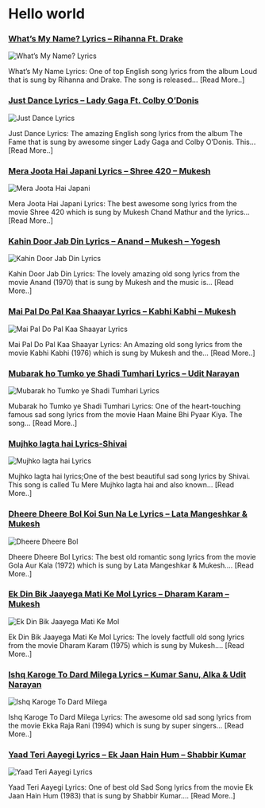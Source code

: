 # Hello world

### [What’s My Name? Lyrics – Rihanna Ft. Drake](http://catchylyrics.net/2017/03/whats-my-name-lyrics/)
![What’s My Name? Lyrics](http://catchylyrics.net/wp-content/uploads/2017/03/Whats-My-Name-Lyrics.jpg)

What’s My Name Lyrics: One of top English song lyrics from the album Loud that is sung by Rihanna and Drake.
The song is released… [Read More..]

### [Just Dance Lyrics – Lady Gaga Ft. Colby O’Donis](http://catchylyrics.net/2017/03/just-dance-lyrics/)
![Just Dance Lyrics](http://catchylyrics.net/wp-content/uploads/2017/03/Just-Dance-Lyrics.jpg)

Just Dance Lyrics: The amazing English song lyrics from the album The Fame that is sung by
awesome singer Lady Gaga and Colby O’Donis. This… [Read More..]

### [Mera Joota Hai Japani Lyrics – Shree 420 – Mukesh](http://catchylyrics.net/2017/03/mera-joota-hai-japani-lyrics/)
![Mera Joota Hai Japani](http://catchylyrics.net/wp-content/uploads/2017/03/nera-joota.jpg)

Mera Joota Hai Japani Lyrics: The best awesome song lyrics from the movie Shree 420 which
is sung by Mukesh Chand Mathur and the lyrics… [Read More..]

### [Kahin Door Jab Din Lyrics – Anand – Mukesh – Yogesh](http://catchylyrics.net/2017/03/kahin-door-jab-din-lyrics/)
![Kahin Door Jab Din Lyrics](http://catchylyrics.net/wp-content/uploads/2017/03/Kahin-Door-Jab-Din-lyrics.jpg)

Kahin Door Jab Din Lyrics: The lovely amazing old song lyrics from the movie Anand (1970)
that is sung by Mukesh and the music is… [Read More..]

### [Mai Pal Do Pal Kaa Shaayar Lyrics – Kabhi Kabhi – Mukesh](http://catchylyrics.net/2017/03/mai-pal-do-pal-kaa-shaayar-lyrics/)
![Mai Pal Do Pal Kaa Shaayar Lyrics](http://catchylyrics.net/wp-content/uploads/2017/03/main-pal-do-pal.jpg)

Mai Pal Do Pal Kaa Shaayar Lyrics: An Amazing old song lyrics from the movie Kabhi Kabhi (1976)
which is sung by Mukesh and the… [Read More..]

### [Mubarak ho Tumko ye Shadi Tumhari Lyrics – Udit Narayan](http://catchylyrics.net/2017/03/mubarak-ho-tumko-ye-shadi-tumhari-lyrics/)
![Mubarak ho Tumko ye Shadi Tumhari Lyrics](http://catchylyrics.net/wp-content/uploads/2017/03/mubarak-ho-tumko-yeh-shadi-tumhari-Lyrics.jpg)

Mubarak ho Tumko ye Shadi Tumhari Lyrics: One of the heart-touching famous sad song lyrics
from the movie Haan Maine Bhi Pyaar Kiya. The song… [Read More..]

### [Mujhko lagta hai Lyrics-Shivai](http://catchylyrics.net/2017/03/mujhko-lagta-hai-lyrics-shivai/)
![Mujhko lagta hai Lyrics](http://catchylyrics.net/wp-content/uploads/2017/03/Mujhko-lagta-hai-Lyrics.jpg)

Mujhko lagta hai lyrics;One of the best beautiful sad song lyrics by Shivai.
This song is called Tu Mere Mujhko lagta hai and also known… [Read More..]

### [Dheere Dheere Bol Koi Sun Na Le Lyrics – Lata Mangeshkar & Mukesh](http://catchylyrics.net/2017/03/dheere-dheere-bol-lyrics/)
![Dheere Dheere Bol](http://catchylyrics.net/wp-content/uploads/2017/03/dhere-dhere-bol.jpg)

Dheere Dheere Bol Lyrics: The best old romantic song lyrics from the movie Gola Aur Kala (1972)
which is sung by Lata Mangeshkar & Mukesh…. [Read More..]

### [Ek Din Bik Jaayega Mati Ke Mol Lyrics – Dharam Karam – Mukesh](http://catchylyrics.net/2017/03/ek-din-bik-jaayega-mati-ke-mol-lyrics/)
![Ek Din Bik Jaayega Mati Ke Mol](http://catchylyrics.net/wp-content/uploads/2017/03/ek-din-bik.jpg)

Ek Din Bik Jaayega Mati Ke Mol Lyrics: The lovely factfull old song lyrics from the
movie Dharam Karam (1975) which is sung by Mukesh…. [Read More..]

### [Ishq Karoge To Dard Milega Lyrics – Kumar Sanu, Alka & Udit Narayan](http://catchylyrics.net/2017/03/ishq-karoge-to-dard-milega-lyrics/)
![Ishq Karoge To Dard Milega](http://catchylyrics.net/wp-content/uploads/2017/03/Ishq-Karoge-To-Dard-Milega.jpg)

Ishq Karoge To Dard Milega Lyrics: The awesome old sad song lyrics from the movie Ekka Raja Rani (1994)
which is sung by super singers… [Read More..]

### [Yaad Teri Aayegi Lyrics – Ek Jaan Hain Hum – Shabbir Kumar](http://catchylyrics.net/2017/03/yaad-teri-aayegi-lyrics/)
![Yaad Teri Aayegi Lyrics](http://catchylyrics.net/wp-content/uploads/2017/03/Yaad-Teri-Aayegi-Lyrics.jpg)

Yaad Teri Aayegi Lyrics: One of best old Sad Song lyrics from the movie Ek Jaan Hain Hum (1983)
that is sung by Shabbir Kumar…. [Read More..]
